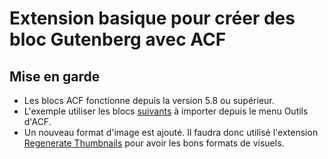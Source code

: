 # Extension basique pour créer des bloc Gutenberg avec ACF


## Mise en garde

* Les blocs ACF fonctionne depuis la version 5.8 ou supérieur.
* L'exemple utiliser les blocs [suivants](https://ressouces-modules.s3.amazonaws.com/acf-bloc-membre-a-importer.zip) à importer depuis le menu Outils d'ACF.
* Un nouveau format d'image est ajouté. Il faudra donc utilisé l'extension [Regenerate Thumbnails](https://fr.wordpress.org/plugins/regenerate-thumbnails/) pour avoir les bons formats de visuels.
